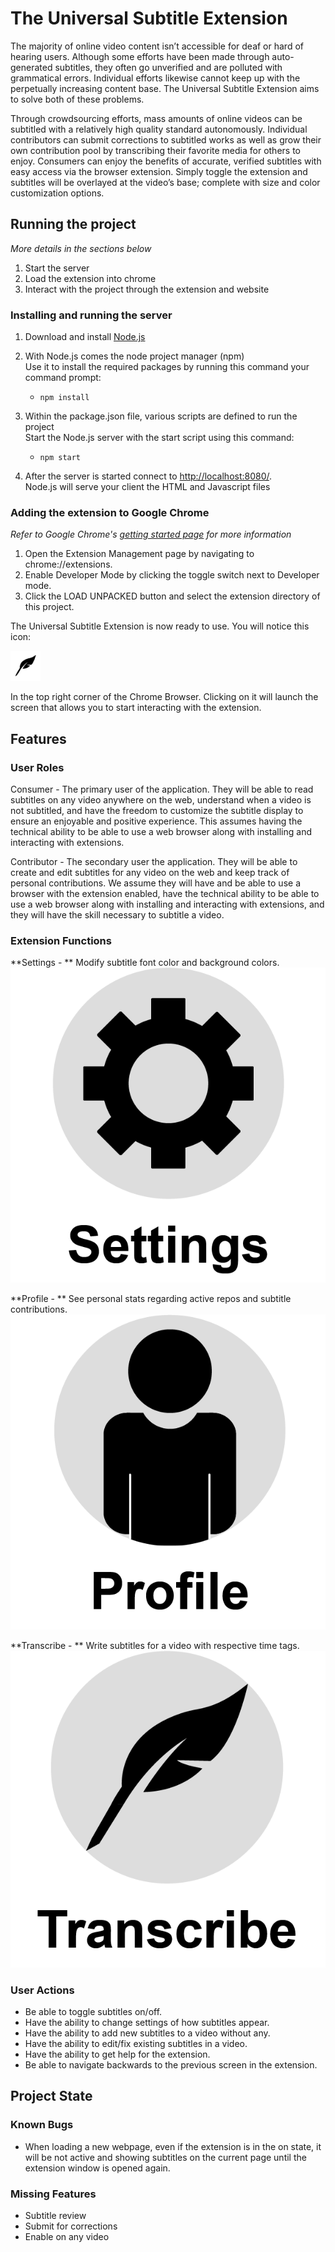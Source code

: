# The Universal Subtitle Extension
The majority of online video content isn’t accessible for deaf or hard of hearing users.
Although some efforts have been made through auto-generated subtitles,
they often go unverified and are polluted with grammatical errors.
Individual efforts likewise cannot keep up with the perpetually increasing content base.
The Universal Subtitle Extension aims to solve both of these problems.  

Through crowdsourcing efforts, mass amounts of online videos can be subtitled with a
relatively high quality standard autonomously. Individual contributors can submit
corrections to subtitled works as well as grow their own contribution pool by
transcribing their favorite media for others to enjoy. Consumers can enjoy the benefits
of accurate, verified subtitles with easy access via the browser extension.
Simply toggle the extension and subtitles will be overlayed at the video’s base;
complete with size and color customization options.

## Running the project
*More details in the sections below*
1. Start the server
2. Load the extension into chrome
3. Interact with the project through the extension and website

### Installing and running the server
1. Download and install [Node.js](https://nodejs.org/en/download/)

2. With Node.js comes the node project manager (npm)  
Use it to install the required packages by running this command your command prompt:
    - ```npm install```

3. Within the package.json file, various scripts are defined to run the project  
Start the Node.js server with the start script using this command:
    - ```npm start```

4. After the server is started connect to [http://localhost:8080/](http:localhost:8080/).  
Node.js will serve your client the HTML and Javascript files


### Adding the extension to Google Chrome
*Refer to Google Chrome's [getting started page](https://developer.chrome.com/extensions/getstarted) for more information*
1. Open the Extension Management page by navigating to chrome://extensions.
2. Enable Developer Mode by clicking the toggle switch next to Developer mode.
3. Click the LOAD UNPACKED button and select the extension directory of this project.

The Universal Subtitle Extension is now ready to use. You will notice this icon:

![Quill Icon](extension/img/quill48.png)

In the top right corner of the Chrome Browser. Clicking on it will launch the screen that allows you to start interacting with the extension.

## Features
### User Roles

Consumer - The primary user of the application. They will be able to read subtitles on any video anywhere on the web, understand when a video is not subtitled, and have the freedom to customize the subtitle display to ensure an enjoyable and positive experience. This assumes having the technical ability to be able to use a web browser along with installing and interacting with extensions.


Contributor - The secondary user the application. They will be able to create and edit subtitles for any video on the web and keep track of personal contributions. We assume they will have and be able to use a browser with the extension enabled, have the technical ability to be able to use a web browser along with installing and interacting with extensions, and they will have the skill necessary to subtitle a video.


### Extension Functions

**Settings \- ** Modify subtitle font color and background colors.
![Settings Icon](extension/img/settings-icon.png)

**Profile \- ** See personal stats regarding active repos and subtitle contributions. 
![Profile Icon](extension/img/profile-icon.png)

**Transcribe \- ** Write subtitles for a video with respective time tags.
![Transcribe Icon](extension/img/main-icon.png)


### User Actions
- Be able to toggle subtitles on/off.
- Have the ability to change settings of how subtitles appear.
- Have the ability to add new subtitles to a video without any.
- Have the ability to edit/fix existing subtitles in a video.
- Have the ability to get help for the extension. 
- Be able to navigate backwards to the previous screen in the extension.


## Project State
### Known Bugs
- When loading a new webpage, even if the extension is in the on state, it will be not active and showing subtitles on the current page until the extension window is opened again.

### Missing Features
- Subtitle review
- Submit for corrections
- Enable on any video

